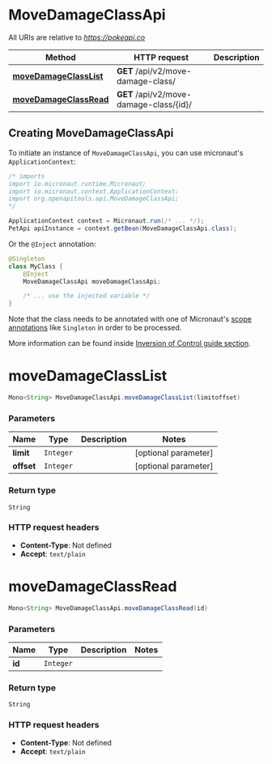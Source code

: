 # MoveDamageClassApi

All URIs are relative to *https://pokeapi.co*

| Method | HTTP request | Description |
|------------- | ------------- | -------------|
| [**moveDamageClassList**](MoveDamageClassApi.md#moveDamageClassList) | **GET** /api/v2/move-damage-class/ |  |
| [**moveDamageClassRead**](MoveDamageClassApi.md#moveDamageClassRead) | **GET** /api/v2/move-damage-class/{id}/ |  |


## Creating MoveDamageClassApi

To initiate an instance of `MoveDamageClassApi`, you can use micronaut's `ApplicationContext`:
```java
/* imports
import io.micronaut.runtime.Micronaut;
import io.micronaut.context.ApplicationContext;
import org.openapitools.api.MoveDamageClassApi;
*/

ApplicationContext context = Micronaut.run(/* ... */);
PetApi apiInstance = context.getBean(MoveDamageClassApi.class);
```

Or the `@Inject` annotation:
```java
@Singleton
class MyClass {
    @Inject
    MoveDamageClassApi moveDamageClassApi;

    /* ... use the injected variable */
}
```
Note that the class needs to be annotated with one of Micronaut's [scope annotations](https://docs.micronaut.io/latest/guide/#scopes) like `Singleton` in order to be processed.

More information can be found inside [Inversion of Control guide section](https://docs.micronaut.io/latest/guide/#ioc).

<a name="moveDamageClassList"></a>
# **moveDamageClassList**
```java
Mono<String> MoveDamageClassApi.moveDamageClassList(limitoffset)
```



### Parameters
| Name | Type | Description  | Notes |
|------------- | ------------- | ------------- | -------------|
| **limit** | `Integer`|  | [optional parameter] |
| **offset** | `Integer`|  | [optional parameter] |


### Return type
`String`



### HTTP request headers
 - **Content-Type**: Not defined
 - **Accept**: `text/plain`

<a name="moveDamageClassRead"></a>
# **moveDamageClassRead**
```java
Mono<String> MoveDamageClassApi.moveDamageClassRead(id)
```



### Parameters
| Name | Type | Description  | Notes |
|------------- | ------------- | ------------- | -------------|
| **id** | `Integer`|  | |


### Return type
`String`



### HTTP request headers
 - **Content-Type**: Not defined
 - **Accept**: `text/plain`

